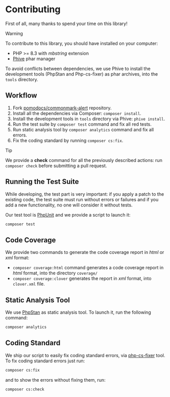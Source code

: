 # Contributing

First of all, many thanks to spend your time on this library!

> [!WARNING]
> To contribute to this library, you should have installed on your computer:
> - PHP >= 8.3 with _mbstring_ extension
> - [Phive](https://phar.io/) phar manager

To avoid conflicts between dependencies, we use Phive to install the development tools (PhpStan and Php-cs-fixer) as phar archives, into the `tools` directory.

## Workflow

1. Fork [pomodocs/commonmark-alert](https://github.com/pomodocs/commonmark-alert) repository.
2. Install all the dependencies via Composer: `composer install`.
3. Install the development tools in `tools` directory via Phive: `phive install`.
4. Run the test suite by `composer test` command and fix all red tests.
5. Run static analysis tool by `composer analytics` command and fix all errors.
6. Fix the coding standard by running `composer cs:fix`.

> [!TIP]
> We provide a __check__ command for all the previously described actions:
> run `composer check` before submitting a pull request.

## Running the Test Suite

While developing, the test part is very important: if you apply a patch to the existing code, the test suite must run without errors or failures and if you add a new functionality, no one will consider it without tests.

Our test tool is [PhpUnit](https://phpunit.de/) and we provide a script to launch it:

```bash
composer test
```

## Code Coverage

We provide two commands to generate the code coverage report in _html_ or _xml_ format:

-  `composer coverage:html` command generates a code coverage report in _html_ format, into the directory `coverage/`
-  `composer coverage:clover` generates the report in _xml_ format, into `clover.xml` file.


## Static Analysis Tool

We use [PhpStan](https://phpstan.org/) as static analysis tool.
To launch it, run the following command:

```bash
composer analytics
```


## Coding Standard

We ship our script to easily fix coding standard errors, via [php-cs-fixer](https://cs.symfony.com/) tool.
To fix coding standard errors just run:

```bash
composer cs:fix
```

and to show the errors without fixing them, run:

```bash
composer cs:check
```
